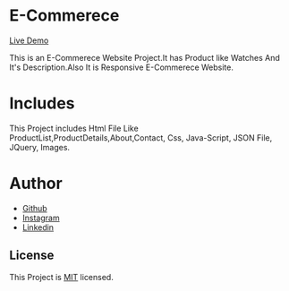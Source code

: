# E-Commerece

[Live Demo](https://sujal-polawala.github.io/E-Commerece/)

This is an E-Commerece Website Project.It has Product like Watches And It's Description.Also It is Responsive E-Commerece Website.
# Includes 

This Project includes Html File Like ProductList,ProductDetails,About,Contact, Css, Java-Script, JSON File, JQuery, Images.
# Author 
* [Github](https://github.com/Sujal-Polawala)
* [Instagram](https://www.instagram.com/sujal_.polawala/)
* [Linkedin](https://www.linkedin.com/in/sujal-polawala-b727ba241/)

## License

This Project is [MIT](https://choosealicense.com/licenses/mit/) licensed.